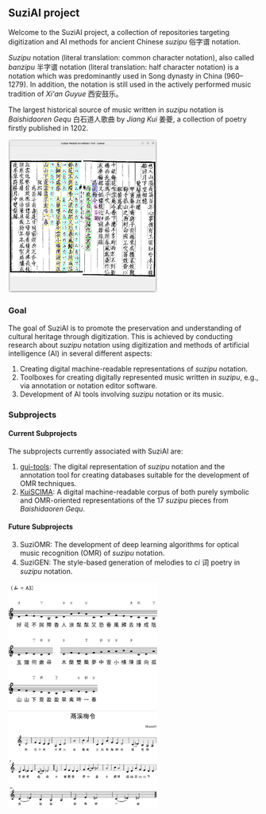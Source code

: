 ## SuziAI project

Welcome to the SuziAI project, a collection of repositories targeting digitization and AI methods for ancient Chinese
*suzipu* 俗字谱 notation.

*Suzipu* notation (literal translation: common character notation), also called *banzipu* 半字谱 notation (literal
translation: half character notation) is a notation which was predominantly used in Song dynasty in China (960–1279).
In addition, the notation is still used in the actively performed music tradition of *Xi'an Guyue* 西安鼓乐。

The largest historical source of music written in *suzipu* notation is *Baishidaoren Gequ* 白石道人歌曲 by *Jiang Kui*
姜夔, a collection of poetry firstly published in 1202.

<img src="original.png" width="300">

### Goal

The goal of SuziAI is to promote the preservation and understanding of cultural heritage through digitization. This is
achieved by conducting research about *suzipu* notation using digitization and methods of artificial intelligence
(AI) in several different aspects:

1. Creating digital machine-readable representations of *suzipu* notation.
2. Toolboxes for creating digitally represented music written in *suzipu*, e.g., via annotation or notation editor software.
3. Development of AI tools involving *suzipu* notation or its music.


### Subprojects

#### Current Subprojects
The subprojects currently associated with SuziAI are:
1. [gui-tools](https://github.com/SuziAI/gui-tools): The digital representation of *suzipu* notation and the annotation
   tool for creating databases suitable for the development of OMR techniques.
2. [KuiSCIMA](https://github.com/SuziAI/KuiSCIMA): A digital machine-readable corpus of both purely symbolic and OMR-oriented representations of the 17
   *suzipu* pieces from *Baishidaoren Gequ*.

#### Future Subprojects
3. SuziOMR: The development of deep learning algorithms for optical music recognition (OMR) of *suzipu* notation.
4. SuziGEN: The style-based generation of melodies to *ci* 词 poetry in *suzipu* notation.


<img src="intermediate_notation.png" width="300">
<img src="transnotation.png" width="300">



